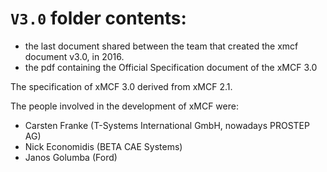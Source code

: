 # `V3.0` folder contents:

* the last document shared between the team that created the xmcf document v3.0, in 2016.
* the pdf containing the Official Specification document of the xMCF 3.0 

The specification of xMCF 3.0 derived from xMCF 2.1.

The people involved in the development of xMCF were:
- Carsten Franke (T-Systems International GmbH, nowadays PROSTEP AG)
- Nick Economidis (BETA CAE Systems)
- Janos Golumba (Ford)

